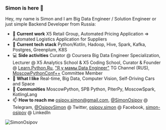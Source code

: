 ### Simon is here 👋

Hey, my name is Simon and I am Big Data Engineer / Solution Engineer or just simple Backend Developer from Russia:

- 🏢 **Current work** X5 Retail Group, Automated Pricing Application => Automated Logistics Application for Suppliers
- 🌱 **Current tech stack** Python/Kotlin, Hadoop, Hive, Spark, Kafka, Postgres, Greenplum, K8S
- 💻 **Side activities** Curator @ Coursera Big Data Engineer Specialization, Lecturer @ X5 Analytics School & X5 Coding School, Curator & Founder @ [Learn.Python.Ru](learn.python.ru), ["Я у мамы Data Engineer"](https://t.me/ohmydataengineer) TG Channel (RUS), [MoscowPythonConf++](https://conf.python.ru/) Committee Member
- 🤔 **What I like** Real-time, Big Data, Computer Vision, Self-Driving Cars and Space
- 💬 **Communities** MoscowPython, SPB Python, PiterPy, MoscowSpark, KotlingLang
- 📫 **How to reach me** osipov.simon@gmail.com, [@SimonOsipov](http://t.me/SimonOsipov) @ Telegram, [@OsipovSimon](https://twitter.com/OsipovSimon) @ Twitter, [osipov.simon](https://www.facebook.com/osipov.simon) @ Facebook, [simon-osipov](https://www.linkedin.com/in/simon-osipov/) @ LinkedIn

<p>&nbsp;<img align="left" src="https://github-readme-stats.vercel.app/api?username=SimonOsipov&count_private=true&show_icons=true" alt="SimonOsipov"/></p>
